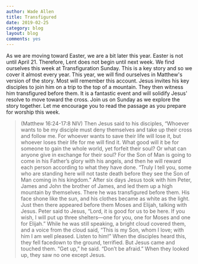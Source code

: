 ```yaml
---
author: Wade Allen
title: Transfigured
date: 2019-02-25
category: blog
layout: blog
comments: yes
---
```

 
As we are moving toward Easter, we are a bit later this year. Easter is not until April 21. Therefore, Lent does not begin until next week. We find ourselves this week at Transfiguration Sunday. This is a key story and so we cover it almost every year. This year, we will find ourselves in Matthew's version of the story. Most will remember this account. Jesus invites his key disciples to join him on a trip to the top of a mountain. They then witness him transfigured before them. It is a fantastic event and will solidify Jesus' resolve to move toward the cross. Join us on Sunday as we explore the story together. Let me encourage you to read the passage as you prepare for worship this week.

>(Matthew 16:24-17:8 NIV) Then Jesus said to his disciples, “Whoever wants to be my disciple must deny themselves and take up their cross and follow me. For whoever wants to save their life will lose it, but whoever loses their life for me will find it. What good will it be for someone to gain the whole world, yet forfeit their soul? Or what can anyone give in exchange for their soul? For the Son of Man is going to come in his Father’s glory with his angels, and then he will reward each person according to what they have done. “Truly I tell you, some who are standing here will not taste death before they see the Son of Man coming in his kingdom.” After six days Jesus took with him Peter, James and John the brother of James, and led them up a high mountain by themselves. There he was transfigured before them. His face shone like the sun, and his clothes became as white as the light. Just then there appeared before them Moses and Elijah, talking with Jesus. Peter said to Jesus, “Lord, it is good for us to be here. If you wish, I will put up three shelters—one for you, one for Moses and one for Elijah.” While he was still speaking, a bright cloud covered them, and a voice from the cloud said, “This is my Son, whom I love; with him I am well pleased. Listen to him!” When the disciples heard this, they fell facedown to the ground, terrified. But Jesus came and touched them. “Get up,” he said. “Don’t be afraid.” When they looked up, they saw no one except Jesus.

 

